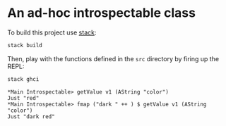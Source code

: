 # An ad-hoc introspectable class

To build this project
use [stack](https://docs.haskellstack.org/en/stable/README/):

```bash
stack build
```

Then, play with the functions defined in the `src` directory by firing up the
REPL:

```bash
stack ghci
```

```
*Main Introspectable> getValue v1 (AString "color")
Just "red"
*Main Introspectable> fmap ("dark " ++ ) $ getValue v1 (AString "color")
Just "dark red"
```
